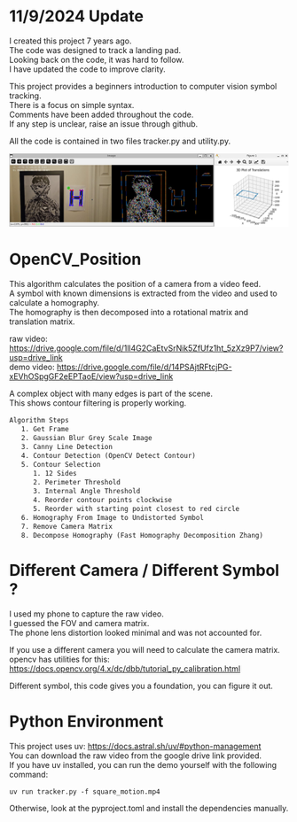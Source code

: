 # 11/9/2024 Update
I created this project 7 years ago.  
The code was designed to track a landing pad.  
Looking back on the code, it was hard to follow.  
I have updated the code to improve clarity.  

This project provides a beginners introduction to computer vision symbol tracking.  
There is a focus on simple syntax.  
Comments have been added throughout the code.  
If any step is unclear, raise an issue through github.  

All the code is contained in two files tracker.py and utility.py.  

![screen_shot](images/screen_shot.jpg)

# OpenCV_Position
This algorithm calculates the position of a camera from a video feed.  
A symbol with known dimensions is extracted from the video and used to calculate a homography.  
The homography is then decomposed into a rotational matrix and translation matrix.  

raw video: https://drive.google.com/file/d/1ll4G2CaEtvSrNik5ZfUfz1ht_5zXz9P7/view?usp=drive_link  
demo video: https://drive.google.com/file/d/14PSAjtRFtcjPG-xEVhOSpgGF2eEPTaoE/view?usp=drive_link   

A complex object with many edges is part of the scene.  
This shows contour filtering is properly working.  

```
Algorithm Steps
   1. Get Frame
   2. Gaussian Blur Grey Scale Image
   3. Canny Line Detection
   4. Contour Detection (OpenCV Detect Contour)
   5. Contour Selection 
      1. 12 Sides
      2. Perimeter Threshold 
      3. Internal Angle Threshold 
      4. Reorder contour points clockwise
      5. Reorder with starting point closest to red circle
   6. Homography From Image to Undistorted Symbol
   7. Remove Camera Matrix
   8. Decompose Homography (Fast Homography Decomposition Zhang)
```

# Different Camera /  Different Symbol ?

I used my phone to capture the raw video.  
I guessed the FOV and camera matrix.  
The phone lens distortion looked minimal and was not accounted for.  

If you use a different camera you will need to calculate the camera matrix.  
opencv has utilities for this: https://docs.opencv.org/4.x/dc/dbb/tutorial_py_calibration.html

Different symbol, this code gives you a foundation, you can figure it out.  

# Python Environment
This project uses uv: https://docs.astral.sh/uv/#python-management  
You can download the raw video from the google drive link provided.  
If you have uv installed, you can run the demo yourself with the following command:  
```
uv run tracker.py -f square_motion.mp4
```
Otherwise, look at the pyproject.toml and install the dependencies manually.  
